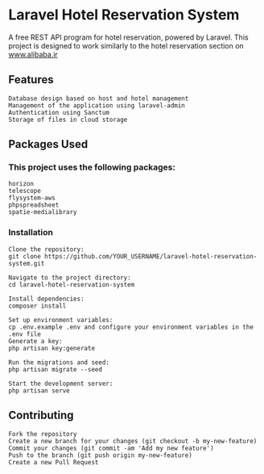 # Laravel Hotel Reservation System

A free REST API program for hotel reservation, powered by Laravel. This project is designed to work similarly to the hotel reservation section on www.alibaba.ir

## Features

    Database design based on host and hotel management
    Management of the application using laravel-admin
    Authentication using Sanctum
    Storage of files in cloud storage

## Packages Used

### This project uses the following packages:

    horizon
    telescope
    flysystem-aws
    phpspreadsheet
    spatie-medialibrary

### Installation

    Clone the repository:
    git clone https://github.com/YOUR_USERNAME/laravel-hotel-reservation-system.git

    Navigate to the project directory:
    cd laravel-hotel-reservation-system

    Install dependencies:
    composer install

    Set up environment variables:
    cp .env.example .env and configure your environment variables in the .env file 
    Generate a key:
    php artisan key:generate 

    Run the migrations and seed:
    php artisan migrate --seed

    Start the development server: 
    php artisan serve
     

## Contributing

    Fork the repository
    Create a new branch for your changes (git checkout -b my-new-feature)
    Commit your changes (git commit -am 'Add my new feature')
    Push to the branch (git push origin my-new-feature)
    Create a new Pull Request


